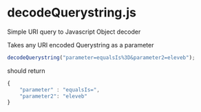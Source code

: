 decodeQuerystring.js
====================

Simple URI query to Javascript Object decoder

Takes any URI encoded Querystring as a parameter
```javascript
decodeQuerystring("parameter=equalsIs%3D&parameter2=eleveb");
```
should return
```javascript
{
	"parameter" : "equalsIs=",
	"parameter2": "eleveb"
}
```